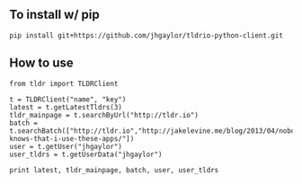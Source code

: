 ## To install w/ pip

    pip install git+https://github.com/jhgaylor/tldrio-python-client.git

## How to use

    from tldr import TLDRClient

    t = TLDRClient("name", "key")
    latest = t.getLatestTldrs(3)
    tldr_mainpage = t.searchByUrl("http://tldr.io")
    batch = t.searchBatch(["http://tldr.io","http://jakelevine.me/blog/2013/04/nobody-knows-that-i-use-these-apps/"])
    user = t.getUser("jhgaylor")
    user_tldrs = t.getUserData("jhgaylor")

    print latest, tldr_mainpage, batch, user, user_tldrs